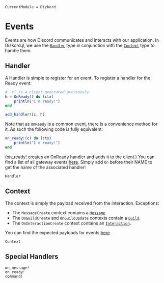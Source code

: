 ```@meta
CurrentModule = Dizkord
```

# Events
Events are how Discord communicates and interacts with our application.
In Dizkord.jl, we use the [`Handler`](@ref) type in conjunction with the [`Context`](@ref) type to handle them.

## Handler
A Handler is simple to register for an event.
To register a handler for the Ready event:
```julia
# `c` is a client generated previously.
h = OnReady() do (ctx)
    println("I'm ready!")
end

add_handler!(c, h)
```
Note that as `OnReady` is a common event, there is a convenience method for it.
As such the following code is fully equivalent:
```julia
on_ready!(c) do (ctx)
    println("I'm ready!")
end
```
(on_ready! creates an OnReady handler and adds it to the client.)
You can find a list of all gateway events [here](https://discord.com/developers/docs/topics/gateway#commands-and-events-gateway-events).
Simply add `On` before their NAME to get the name of the associated handler!
```@docs
Handler
```
## Context
The context is simply the payload received from the interaction. Exceptions: 
- The `MessageCreate` context contains a [`Message`](@ref).
- The `OnGuildCreate` and `OnGuildUpdate` contexts contain a [`Guild`](@ref).
- The `OnInteractionCreate` context contains an [`Interaction`](@ref).

You can find the expected payloads for events [here](https://discord.com/developers/docs/topics/gateway#commands-and-events-gateway-events).
```@docs
Context
```

## Special Handlers
```@docs
on_message!
on_ready!
command!
```